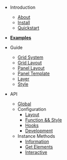 - Introduction
  - [About](en/README.md)
  - [Install](en/install.md)
  - [Quickstart](en/quickstart.md)

- [**Examples**](https://github.com/shunok/popo-example/blob/master/README.md)

- Guide
  - [Grid System](en/grid.md)
  - [Grid Layout](en/layout.md)
  - [Panel Layout](en/panel.md)
  - [Panel Template](en/integrate.md)
  - [Layer](en/layer.md)
  - [Style](en/style.md)

- API
  - [Global](/en/global.md)
  - Configuration
    - [Layout](/en/configuration/layout.md)
    - [Function && Style](/en/configuration/funcs.md)
    - [Hooks](/en/configuration/hook.md)
    - [Development](/en/configuration/dev.md)
  - Instance Methods
    - [Information](/en/instance/info.md)
    - [Get Elements](/en/instance/elements.md)
    - [Interactive](/en/instance/interact.md)

  <!-- - [Grid System](/en/example/grids.md)
  - [Free Layout](/en/example/layout_free.md)
  - [Uniform layout](/en/example/layout_avg.md)
  - [Helper](/en/example/dev.md)
  - [Configuration](/en/example/other.md)
  - [Panel](/en/example/panel.md)
  - [Comprehensive](/en/example/app.md) -->